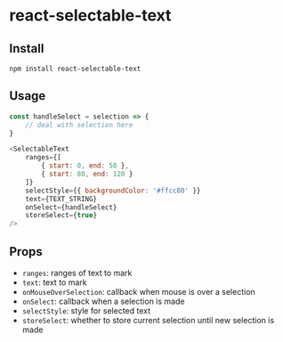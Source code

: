 # react-selectable-text

## Install

`npm install react-selectable-text`

## Usage

```javascript
const handleSelect = selection => {
	// deal with selection here
}

<SelectableText
	ranges={[
		{ start: 0, end: 50 },
		{ start: 80, end: 120 }
	]}
	selectStyle={{ backgroundColor: '#ffcc80' }}
	text={TEXT_STRING}
	onSelect={handleSelect}
	storeSelect={true}
/>
```

## Props

- `ranges`: ranges of text to mark
- `text`: text to mark
- `onMouseOverSelection`: callback when mouse is over a selection
- `onSelect`: callback when a selection is made
- `selectStyle`: style for selected text
- `storeSelect`: whether to store current selection until new selection is made
